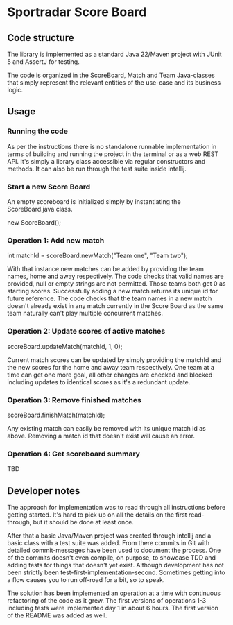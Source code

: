 # Sportradar Score Board

## Code structure

The library is implemented as a standard Java 22/Maven project with JUnit 5 and AssertJ for testing.

The code is organized in the ScoreBoard, Match and Team Java-classes that simply represent the relevant entities of the use-case and its business logic.

## Usage

### Running the code

As per the instructions there is no standalone runnable implementation in terms of building and running the project in the terminal or as a web REST API.
It's simply a library class accessible via regular constructors and methods.
It can also be run through the test suite inside intellij.

### Start a new Score Board

An empty scoreboard is initialized simply by instantiating the ScoreBoard.java class.

new ScoreBoard();

### Operation 1: Add new match

int matchId = scoreBoard.newMatch("Team one", "Team two");

With that instance new matches can be added by providing the team names, home and away respectively.
The code checks that valid names are provided, null or empty strings are not permitted.
Those teams both get 0 as starting scores.
Successfully adding a new match returns its unique id for future reference.
The code checks that the team names in a new match doesn't already exist in any match currently in the Score Board as the same team naturally can't play multiple concurrent matches.

### Operation 2: Update scores of active matches

scoreBoard.updateMatch(matchId, 1, 0);

Current match scores can be updated by simply providing the matchId and the new scores for the home and away team respectively.
One team at a time can get one more goal, all other changes are checked and blocked including updates to identical scores as it's a redundant update.

### Operation 3: Remove finished matches

scoreBoard.finishMatch(matchId);

Any existing match can easily be removed with its unique match id as above.
Removing a match id that doesn't exist will cause an error.

###  Operation 4: Get scoreboard summary

TBD

## Developer notes

The approach for implementation was to read through all instructions before getting started.
It's hard to pick up on all the details on the first read-through, but it should be done at least once.

After that a basic Java/Maven project was created through intellij and a basic class with a test suite was added.
From there commits in Git with detailed commit-messages have been used to document the process.
One of the commits doesn't even compile, on purpose, to showcase TDD and adding tests for things that doesn't yet exist.
Although development has not been strictly been test-first-implementation-second.
Sometimes getting into a flow causes you to run off-road for a bit, so to speak.

The solution has been implemented an operation at a time with continuous refactoring of the code as it grew.
The first versions of operations 1-3 including tests were implemented day 1 in about 6 hours.
The first version of the README was added as well.